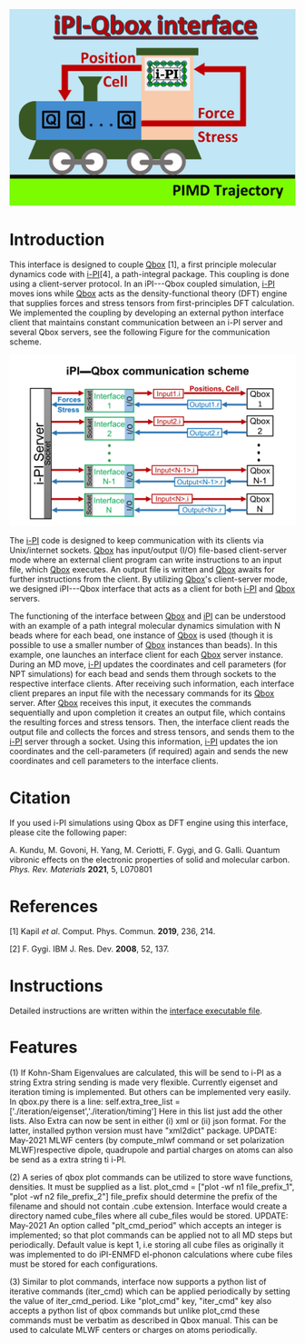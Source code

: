 ![image](ipi-qbox-logo.png)

# Introduction

This interface is designed to couple [Qbox](http://qboxcode.org/) [1], a 
first principle molecular dynamics code with [i-PI](http://ipi-code.org/)[4], 
a path-integral package. 
This coupling is done using a client-server protocol. 
In an iPI---Qbox coupled simulation, 
[i-PI](http://ipi-code.org/) moves ions while 
[Qbox](http://qboxcode.org/) acts as the density-functional theory (DFT) 
engine that supplies forces and stress tensors from first-principles 
DFT calculation. 
We implemented the coupling by developing an 
external python interface client that maintains constant communication 
between an i-PI server and several Qbox servers, see the following Figure 
for the communication scheme.  

![image](Interface_communication.jpg)

The [i-PI](http://ipi-code.org/) code is designed to keep communication 
with its clients via Unix/internet sockets. 
[Qbox](http://qboxcode.org/) has input/output (I/O) file-based 
client-server mode where an external client program can write instructions 
to an input file, which [Qbox](http://qboxcode.org/) executes. 
An output file is written and [Qbox](http://qboxcode.org/) awaits 
for further instructions from the client. 
By utilizing [Qbox](http://qboxcode.org/)'s client-server mode, 
we designed iPI---Qbox interface that acts as a client for both 
[i-PI](http://ipi-code.org/) and [Qbox](http://qboxcode.org/) servers. 

The functioning of the interface between [Qbox](http://qboxcode.org/)
 and [iPI](http://ipi-code.org/) can be understood 
with an example of a path integral molecular dynamics simulation with N 
beads where for each bead, one instance of [Qbox](http://qboxcode.org/) 
is used (though it is possible to use  a smaller number of 
[Qbox](http://qboxcode.org/) instances than beads). 
In this example, one launches an interface client for each 
[Qbox](http://qboxcode.org/) server instance. 
During an MD move, [i-PI](http://ipi-code.org/) updates the 
coordinates and cell parameters (for NPT simulations) for each bead 
and sends them through sockets to the respective interface clients. 
After receiving such information, each interface client prepares an 
input file with the necessary commands for its 
[Qbox](http://qboxcode.org/) server. 
After [Qbox](http://qboxcode.org/) receives this input, 
it executes the commands sequentially and upon completion 
it creates an output file, which contains the resulting forces and 
stress tensors. Then, the interface client reads the output file and 
collects the forces and stress tensors, and sends them to the 
[i-PI](http://ipi-code.org/) server through a socket. 
Using this information, [i-PI](http://ipi-code.org/) updates the 
ion coordinates and the cell-parameters (if required) again and sends 
the new coordinates and cell parameters to the interface clients.

# Citation

If you used i-PI simulations using Qbox as DFT engine using this interface,
please cite the following paper: 

A. Kundu, M. Govoni, H. Yang, M. Ceriotti, F. Gygi, and G. Galli.
Quantum vibronic effects on the electronic properties of 
solid and molecular carbon. 
*Phys. Rev. Materials* **2021**, 5, L070801

# References
[1] Kapil *et al*. Comput. Phys. Commun. **2019**, 236, 214.

[2] F. Gygi. IBM J. Res. Dev. **2008**, 52, 137.

# Instructions
Detailed instructions are written within the 
[interface executable file](./run_interface.py).

# Features
(1) If Kohn-Sham Eigenvalues are calculated, this will be send to i-PI as a string
    Extra string sending is made very flexible. Currently eigenset and iteration timing is implemented.
    But others can be implemented very easily.
    In qbox.py there is a line:
    self.extra_tree_list = ['./iteration/eigenset','./iteration/timing']
    Here in this list just add the other lists.
    Also Extra can now be sent in either (i) xml or (ii) json format.
    For the latter, installed python version must have "xml2dict" package.
    UPDATE: May-2021
            MLWF centers (by compute_mlwf command or set polarization MLWF)respective dipole, quadrupole
            and partial charges on atoms can also be send as a extra string ti i-PI. 

(2) A series of qbox plot commands can be utilized to store wave functions, densities.
    It must be supplied as a list.
    plot_cmd = ["plot -wf n1 file_prefix_1", "plot -wf n2 file_prefix_2"]
    file_prefix should determine the prefix of the filename and should not contain .cube extension.
    Interface would create a directory named cube_files where all cube_files would be stored.
    UPDATE: May-2021
            An option called "plt_cmd_period" which accepts an integer is implemented; so that plot commands
            can be applied not to all MD steps but periodically. Default value is kept 1, i.e storing all cube
            files as originally it was implemented to do iPI-ENMFD el-phonon calculations
             where cube files must be stored for each configurations.

(3) Similar to plot commands, interface now supports a python list of iterative commands (iter_cmd) which can be applied
    periodically by setting the value of  iter_cmd_period. Like "plot_cmd" key, "iter_cmd" key also accepts a python list
    of qbox commands but unlike plot_cmd these commands must be verbatim as described in Qbox manual. 
    This can be used to calculate MLWF centers or charges on atoms periodically.
